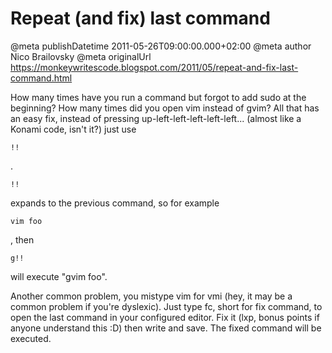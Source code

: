 # Repeat (and fix) last command

@meta publishDatetime 2011-05-26T09:00:00.000+02:00
@meta author Nico Brailovsky
@meta originalUrl https://monkeywritescode.blogspot.com/2011/05/repeat-and-fix-last-command.html

How many times have you run a command but forgot to add sudo at the beginning? How many times did you open vim instead of gvim? All that has an easy fix, instead of pressing up-left-left-left-left-left... (almost like a Konami code, isn't it?) just use
```
!!
```
.

```
!!
```
 expands to the previous command, so for example
```
vim foo
```
, then
```
g!!
```
 will execute "gvim foo".

Another common problem, you mistype vim for vmi (hey, it may be a common problem if you're dyslexic). Just type fc, short for fix command, to open the last command in your configured editor. Fix it (lxp, bonus points if anyone understand this :D) then write and save. The fixed command will be executed.

